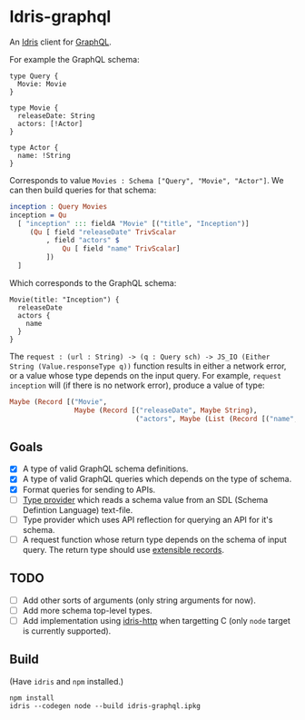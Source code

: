 # Idris-graphql

An [Idris](https://www.idris-lang.org/) client for [GraphQL](http://graphql.org/).

For example the GraphQL schema:
```
type Query {
  Movie: Movie
}

type Movie {
  releaseDate: String
  actors: [!Actor]
}

type Actor {
  name: !String
}
```
Corresponds to value `Movies : Schema ["Query", "Movie", "Actor"]`. We can then build queries for that schema:

```idris
inception : Query Movies
inception = Qu
  [ "inception" ::: fieldA "Movie" [("title", "Inception")]
     (Qu [ field "releaseDate" TrivScalar
         , field "actors" $
             Qu [ field "name" TrivScalar]
         ])
  ]
```
Which corresponds to the GraphQL schema:
```
Movie(title: "Inception") {
  releaseDate
  actors {
    name
  }
}
```

The `request : (url : String) -> (q : Query sch) -> JS_IO (Either String (Value.responseType q))` function results in either a network error, or a value whose type depends on the input query. For example, `request inception` will (if there is no network error), produce a value of type:

```idris
Maybe (Record [("Movie",
                Maybe (Record [("releaseDate", Maybe String),
                               ("actors", Maybe (List (Record [("name", String)])))]))]) : Type
```

## Goals

- [x] A type of valid GraphQL schema definitions.
- [x] A type of valid GraphQL queries which depends on the type of schema.
- [x] Format queries for sending to APIs.
- [ ] [Type provider](http://docs.idris-lang.org/en/latest/guides/type-providers-ffi.html) which reads a schema value from an SDL (Schema Defintion Language) text-file.
- [ ] Type provider which uses API reflection for querying an API for it's schema.
- [ ] A request function whose return type depends on the schema of input query. The return type should use [extensible records](https://github.com/gonzaw/extensible-records).

## TODO

- [ ] Add other sorts of arguments (only string arguments for now).
- [ ] Add more schema top-level types.
- [ ] Add implementation using [idris-http](https://github.com/uwap/idris-http) when targetting C (only `node` target is currently supported).

## Build

(Have `idris` and `npm` installed.)

```
npm install
idris --codegen node --build idris-graphql.ipkg 
```
